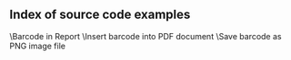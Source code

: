 ## Index of source code examples


\Barcode in Report
\Insert barcode into PDF document
\Save barcode as PNG image file
